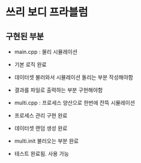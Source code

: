 # 쓰리 보디 프라블럼

## 구현된 부분

* main.cpp : 물리 시뮬레이션
 * 기본 로직 완료
 * 데이터셋 불러와서 시뮬레이션 돌리는 부분 작성해야함
 * 결과를 파일로 출력하는 부분 구현해야함

* multi.cpp : 프로세스 양산으로 한번에 잔뜩 시뮬레이션
 * 프로세스 관리 구현 완료
 * 데이터셋 랜덤 생성 완료
 * multi.init 불러오는 부분 완료
 * 테스트 완료됨. 사용 가능


